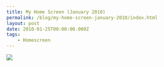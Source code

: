 ```yaml
---
title: My Home Screen (January 2010)
permalink: /blog/my-home-screen-january-2010/index.html
layout: post
date: 2010-01-25T00:00:00.000Z
tags:
    - Homescreen
---
```


![](https://rknightuk.s3.amazonaws.com/site/homescreen-jan-2010.jpg)